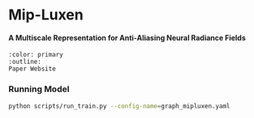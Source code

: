 # Mip-Luxen
<h4>A Multiscale Representation for Anti-Aliasing Neural Radiance Fields</h4>

```{button-link} https://jonbarron.info/mipluxen/
:color: primary
:outline:
Paper Website
```

### Running Model

```bash
python scripts/run_train.py --config-name=graph_mipluxen.yaml
```